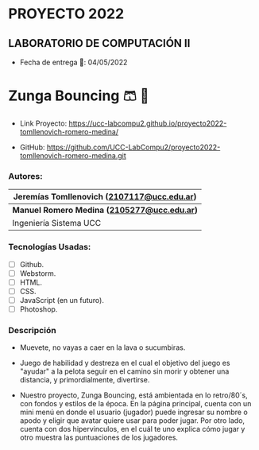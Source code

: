 # PROYECTO 2022
## LABORATORIO DE COMPUTACIÓN II
* Fecha de entrega 	:calendar:: 04/05/2022 

# Zunga Bouncing  :shorts: :red_circle:

- Link Proyecto: https://ucc-labcompu2.github.io/proyecto2022-tomllenovich-romero-medina/

- GitHub: https://github.com/UCC-LabCompu2/proyecto2022-tomllenovich-romero-medina.git


### Autores: 


| **Jeremías Tomllenovich  (2107117@ucc.edu.ar)** |
|-------------------------------------------------|
| **Manuel Romero Medina  (2105277@ucc.edu.ar)**  | 
| Ingeniería Sistema UCC                          |   



### Tecnologías Usadas:
- [ ] Github.
- [ ] Webstorm.
- [ ] HTML.
- [ ] CSS.
- [ ] JavaScript (en un futuro).
- [ ] Photoshop. 

### Descripción
* Muevete, no vayas a caer en la lava o sucumbiras.
* Juego de habilidad y destreza en el cual el objetivo del juego es "ayudar" a la pelota seguir en el camino sin morir y obtener una distancia, y primordialmente, divertirse.

* Nuestro proyecto, Zunga Bouncing, está ambientada en lo retro/80´s, con fondos y estilos de la época. En la página principal, cuenta
con un mini menú en donde el usuario (jugador) puede ingresar su nombre o apodo y eligir que avatar quiere usar para poder jugar.
Por otro lado, cuenta con dos hipervinculos, en el cuál te uno explica cómo jugar y otro muestra las puntuaciones de los jugadores.

